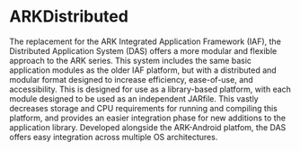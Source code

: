 # ARKDistributed
The replacement for the ARK Integrated Application Framework (IAF), the Distributed Application System (DAS)
offers a more modular and flexible approach to the ARK series. This system includes the same basic application
modules as the older IAF platform, but with a distributed and modular format designed to increase efficiency,
ease-of-use, and accessibility. This is designed for use as a library-based platform, with each module designed
to be used as an independent JARfile. This vastly decreases storage and CPU requirements for running and compiling
this platform, and provides an easier integration phase for new additions to the application library. Developed
alongside the ARK-Android platfom, the DAS offers easy integration across multiple OS architectures.
